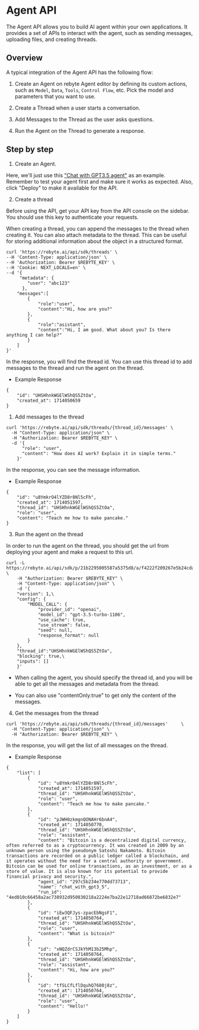 # Agent API

The Agent API allows you to build AI agent within your own applications. It provides a set of APIs to interact with the agent, such as sending messages, uploading files, and creating threads.

## Overview

A typical integration of the Agent API has the following flow:

1. Create an Agent on rebyte Agent editor by defining its custom actions, such as `Model`, `Data`, `Tools`, `Control Flow`, etc. Pick the model and parameters that you want to use.

2. Create a Thread when a user starts a conversation.

3. Add Messages to the Thread as the user asks questions.

4. Run the Agent on the Thread to generate a response.

## Step by step

1. Create an Agent.

Here, we'll just use this ["Chat with GPT3.5 agent"](https://rebyte.ai/p/21b2295005587a5375d8/callable/f4222f209267e5b24cda/editor) as an example. Remember to test your agent first and make sure it works as expected. Also, click "Deploy" to make it available for the API.

2. Create a thread

Before using the API, get your API key from the API console on the sidebar. You should use this key to authenticate your requests.


When creating a thread, you can append the messages to the thread when creating it.
You can also attach metadata to the thread. This can be useful for storing additional information about the object in a structured format.


```shell
curl 'https://rebyte.ai/api/sdk/threads' \
--H 'Content-Type: application/json' \
--H 'Authorization: Bearer $REBYTE_KEY' \
--H 'Cookie: NEXT_LOCALE=en' \
--d '{
     "metadata": {
        "user": "abc123"
      },
    "messages":[
        {
            "role":"user",
            "content":"Hi, how are you?"
        },
        {
            "role":"asistant",
            "content":"Hi, I am good. What about you? Is there anything I can help?"
        }
    ]
}'
```

In the response, you will find the thread id. You can use this thread id to add messages to the thread and run the agent on the thread.

* Example Response 
  
```shell
{
    "id": "UHSHhnkWGElWShQS5ZtOa",
    "created_at": 1714050659
}
```

1. Add messages to the thread

```shell
curl 'https://rebyte.ai/api/sdk/threads/{thread_id}/messages' \
  -H "Content-Type: application/json" \
  -H "Authorization: Bearer $REBYTE_KEY" \
  -d '{
      "role": "user",
      "content": "How does AI work? Explain it in simple terms."
    }'
```

In the response, you can see the message information.

* Example Response

```shell
{
    "id": "u8YmkrO4lYZD8r8Nl5cFh",
    "created_at": 1714051597,
    "thread_id": "UHSHhnkWGElWShQS5ZtOa",
    "role": "user",
    "content": "Teach me how to make pancake."
}
```

3. Run the agent on the thread

In order to run the agent on the thread, you should get the url from deploying your agent and make a request to this url.

```shell
curl -L https://rebyte.ai/api/sdk/p/21b2295005587a5375d8/a/f4222f209267e5b24cda/r \
    -H "Authorization: Bearer $REBYTE_KEY" \
    -H "Content-Type: application/json" \
    -d '{
    "version": 1,\
    "config": {
        "MODEL_CALL": {
            "provider_id": "openai",
            "model_id": "gpt-3.5-turbo-1106",
            "use_cache": true,
            "use_stream": false,
            "seed": null,
            "response_format": null
        }
    },
    "thread_id":"UHSHhnkWGElWShQS5ZtOa",
    "blocking": true,\
    "inputs": []
    }'
```

* When calling the agent, you should specify the thread id, and you will be able to get all the messages and metadata from the thread.

* You can also use "contentOnly:true" to get only the content of the messages.


4. Get the messages from the thread

```shell
curl 'https://rebyte.ai/api/sdk/threads/{thread_id}/messages'     \
  -H "Content-Type: application/json" \
  -H "Authorization: Bearer $REBYTE_KEY" \
```

In the response, you will get the list of all messages on the thread.

* Example Response

```shell
{
    "list": [
        {
            "id": "u8YmkrO4lYZD8r8Nl5cFh",
            "created_at": 1714051597,
            "thread_id": "UHSHhnkWGElWShQS5ZtOa",
            "role": "user",
            "content": "Teach me how to make pancake."
        },
        {
            "id": "pJWH0zkmgnQONAHr6bnA4",
            "created_at": 1714050770,
            "thread_id": "UHSHhnkWGElWShQS5ZtOa",
            "role": "assistant",
            "content": "Bitcoin is a decentralized digital currency, often referred to as a cryptocurrency. It was created in 2009 by an unknown person using the pseudonym Satoshi Nakamoto. Bitcoin transactions are recorded on a public ledger called a blockchain, and it operates without the need for a central authority or government. Bitcoin can be used for online transactions, as an investment, or as a store of value. It is also known for its potential to provide financial privacy and security.",
            "agent_id": "297c5b234e770dd73713",
            "name": "chat_with_gpt3_5",
            "run_id": "4ed010c66458a2ac738932d950830218a2224e7ba22e12718ad66872be6832e7"
        },
        {
            "id": "iEw3QFJys-zpacEbNgsF1",
            "created_at": 1714050764,
            "thread_id": "UHSHhnkWGElWShQS5ZtOa",
            "role": "user",
            "content": "What is bitcoin?"
        },
        {
            "id": "xNQZdrCSJkYhM13b25Mhp",
            "created_at": 1714050764,
            "thread_id": "UHSHhnkWGElWShQS5ZtOa",
            "role": "assistant",
            "content": "Hi, how are you?"
        },
        {
            "id": "tfSLCfLflDquhQ7680j8z",
            "created_at": 1714050764,
            "thread_id": "UHSHhnkWGElWShQS5ZtOa",
            "role": "user",
            "content": "Hello!"
        }
    ]
}
```